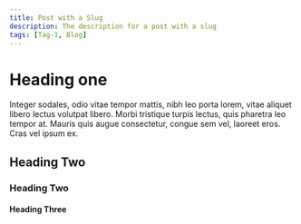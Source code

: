 ```yaml
---
title: Post with a Slug
description: The description for a post with a slug
tags: [Tag-1, Blog]
---
```


# Heading one

Integer sodales, odio vitae tempor mattis, nibh leo porta lorem, vitae aliquet libero lectus volutpat libero. Morbi tristique turpis lectus, quis pharetra leo tempor at. Mauris quis augue consectetur, congue sem vel, laoreet eros. Cras vel ipsum ex.

## Heading Two
### Heading Two
#### Heading Three
